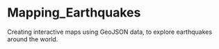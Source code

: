 # Mapping_Earthquakes
Creating interactive maps using GeoJSON data, to explore earthquakes around the world. 
